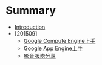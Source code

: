 # Summary

* [Introduction](README.md)
* [201509]
   * [Google Compute Engine上手](20150908-gce.md)
   * [Google App Engine上手](20150908-GAE.md)
   * [影音服務分享](20150916-Entertiment.md)

